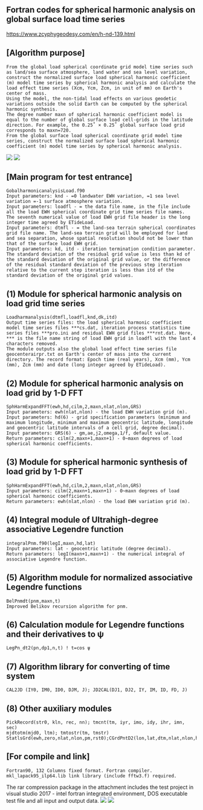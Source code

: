 ## Fortran codes for spherical harmonic analysis on global surface load time series
https://www.zcyphygeodesy.com/en/h-nd-139.html
## [Algorithm purpose]
    From the global load spherical coordinate grid model time series such as land/sea surface atmosphere, land water and sea level variation, construct the normalized surface load spherical harmonic coefficient (m) model time series by spherical harmonic analysis and calculate the load effect time series (Xcm, Ycm, Zcm, in unit of mm) on Earth's center of mass.
    Using the model, the non-tidal load effects on various geodetic variations outside the solid Earth can be computed by the spherical harmonic synthesis.
    The degree number maxn of spherical harmonic coefficient model is equal to the number of global surface load cell-grids in the latitude direction. For example, the 0.25˚ × 0.25˚ global surface load grid corresponds to maxn=720.
    From the global surface load spherical coordinate grid model time series, construct the normalized surface load spherical harmonic coefficient (m) model time series by spherical harmonic analysis.
![](https://24192633.s21i.faiusr.com/2/ABUIABACGAAgvLbQuQYo58el4AMwlg44ugk.jpg)
![](https://24192633.s21i.faiusr.com/2/ABUIABACGAAgvLbQuQYoydjewwUwlg44ugk.jpg)
## [Main program for test entrance]
    GobalharmonicanalysisLoad.f90
    Input parameters: knd - =0 landwater EWH variation, =1 sea level variation =-1 surface atmosphere variation.
    Input parameters: loadfl - = the data file name, in the file include all the load EWH spherical coordinate grid time series file names. 
    The seventh numerical value of load EWH grid file header is the long integer time agreed by ETideLoad.
    Input parameters: dtmfl - = the land-sea terrain spherical coordinates grid file name. The land-sea terrain grid will be employed for land and sea separation, whose spatial resolution should not be lower than that of the surface load EWH grid.
    Input parameters: kd, itd - iteration termination condition parameter. The standard deviation of the residual grid value is less than kd of the standard deviation of the original grid value, or the difference of the residual standard deviation of the previous step iteration relative to the current step iteration is less than itd of the standard deviation of the original grid values.
## (1) Module for spherical harmonic analysis on load grid time series
    Loadharmanalysis(dtmfl,loadfl,knd,dk,itd)
    Output time series files: the load spherical harmonic coefficient model time series files ***cs.dat, iteration process statistics time series files ***pro.ini and residual EWH grid files ***rnt.dat. Here, *** is the file name string of load EWH grid in loadfl with the last 4 characters removed.
    The module outputs also the global load effect time series file geocenterairpr.txt on Earth's center of mass into the current directory. The record format: Epoch time (real years), Xcm (mm), Ycm (mm), Zcm (mm) and date (long integer agreed by ETideLoad).
## (2) Module for spherical harmonic analysis on load grid by 1-D FFT
    SphHarmExpandFFT(ewh,hd,cilm,2,maxn,nlat,nlon,GRS)
    Input parameters: ewh(nlat,nlon) - the load EWH variation grid (m).
    Input parameters: hd(6) - grid specification parameters (minimum and maximum longitude, minimum and maximum geocentric latitude, longitude and geocentric latitude intervals of a cell grid, degree decimal).
    Input parameters: GRS(6) - gm,ae,j2,omega,1/f, default value.
    Return parameters: cilm(2,maxn+1,maxn+1) - 0~maxn degrees of load spherical harmonic coefficients.
## (3) Module for spherical harmonic synthesis of load grid by 1-D FFT
    SphHarmExpandFFT(ewh,hd,cilm,2,maxn,nlat,nlon,GRS)
    Input parameters: cilm(2,maxn+1,maxn+1) - 0~maxn degrees of load spherical harmonic coefficients.
    Return parameters: ewh(nlat,nlon) - the load EWH variation grid (m).
## (4) Integral module of Ultrahigh-degree associative Legendre function
    integralPnm.f90(legI,maxn,hd,lat)
    Input parameters: lat - geocentric latitude (degree decimal).
    Return parameters: legI(maxn+1,maxn+1) - the numerical integral of associative Legendre function.
## (5) Algorithm module for normalized associative Legendre functions
    BelPnmdt(pnm,maxn,t)
    Improved Belikov recursion algorithm for pnm.
## (6) Calculation module for Legendre functions and their derivatives to ψ
    LegPn_dt2(pn,dp1,n,t) ! t=cos ψ
## (7) Algorithm library for converting of time system
    CAL2JD (IY0, IM0, ID0, DJM, J); JD2CAL(DJ1, DJ2, IY, IM, ID, FD, J)
## (8) Other auxiliary modules
    PickRecord(str0, kln, rec, nn); tmcnt(tm, iyr, imo, idy, ihr, imn, sec)
    mjdtotm(mjd0, ltm); tmtostr(tm, tmstr)
    StatlsGrd(ewh,zero,nlat,nlon,pm,rst0);CGrdPntD2(lon,lat,dtm,nlat,nlon,hd)
## [For compile and link]
    Fortran90, 132 Columns fixed format. Fortran compiler. mkl_lapack95_ilp64.lib link library (include fftw3.f) required.
The rar compression package in the attachment includes the test project in visual studio 2017 - intel fortran integrated environment, DOS executable test file and all input and output data.
![](https://24192633.s21i.faiusr.com/2/ABUIABACGAAgvLbQuQYolMuMcTCWDji6CQ.jpg)
![](https://24192633.s21i.faiusr.com/2/ABUIABACGAAgvLbQuQYozMjr_wUwlg44ugk.jpg)
